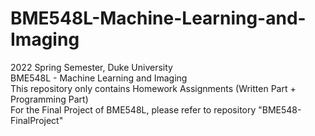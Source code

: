 # BME548L-Machine-Learning-and-Imaging
2022 Spring Semester, Duke University  
BME548L - Machine Learning and Imaging  
This repository only contains Homework Assignments (Written Part + Programming Part)  
For the Final Project of BME548L, please refer to repository "BME548-FinalProject"  
